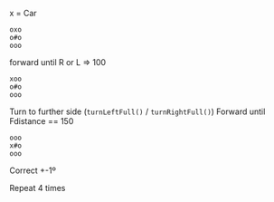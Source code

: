 x = Car

```
oxo
o#o
ooo
```

forward until R or L => 100

```
xoo
o#o
ooo
```

Turn to further side (`turnLeftFull()` / `turnRightFull()`)
Forward until Fdistance == 150

```
ooo
x#o
ooo
```
Correct +-1º

Repeat 4 times


